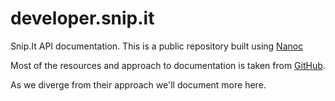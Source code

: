 developer.snip.it
=================

Snip.It API documentation. This is a public repository built using [Nanoc](http://nanoc.stoneship.org)

Most of the resources and approach to documentation is taken from [GitHub](https://github.com/github/developer.github.com/blob/master/README.md). 

As we diverge from their approach we'll document more here. 